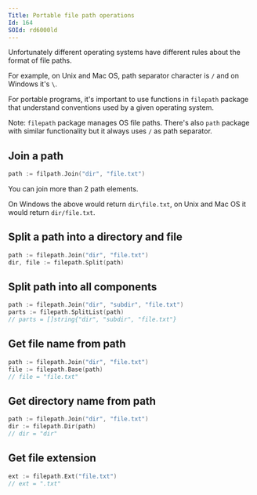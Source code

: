 ```yaml
---
Title: Portable file path operations
Id: 164
SOId: rd6000ld
---
```

Unfortunately different operating systems have different rules about the format of file paths.

For example, on Unix and Mac OS, path separator character is `/` and on Windows it's `\`.

For portable programs, it's important to use functions in `filepath` package that understand conventions used by a given operating system.

Note: `filepath` package manages OS file paths. There's also `path` package with similar functionality but it always uses `/` as path separator.

## Join a path

```go
path := filpath.Join("dir", "file.txt")
```

You can join more than 2 path elements.

On Windows the above would return `dir\file.txt`, on Unix and Mac OS it would return `dir/file.txt`.

## Split a path into a directory and file

```go
path := filepath.Join("dir", "file.txt")
dir, file := filepath.Split(path)
```

## Split path into all components

```go
path := filepath.Join("dir", "subdir", "file.txt")
parts := filepath.SplitList(path)
// parts = []string{"dir", "subdir", "file.txt"}
```

## Get file name from path

```go
path := filepath.Join("dir", "file.txt")
file := filepath.Base(path)
// file = "file.txt"
```

## Get directory name from path

```go
path := filepath.Join("dir", "file.txt")
dir := filepath.Dir(path)
// dir = "dir"
```

## Get file extension

```go
ext := filepath.Ext("file.txt")
// ext = ".txt"
```

